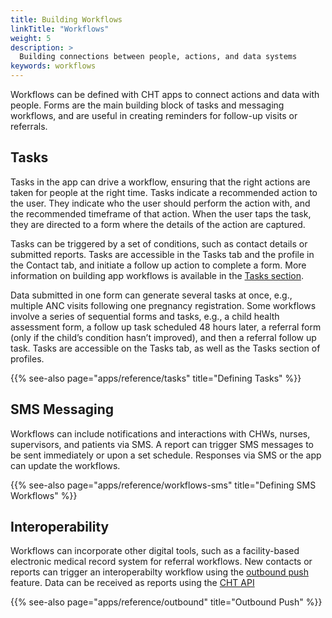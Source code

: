 ```yaml
---
title: Building Workflows
linkTitle: "Workflows"
weight: 5
description: >
  Building connections between people, actions, and data systems
keywords: workflows
---
```


Workflows can be defined with CHT apps to connect actions and data with people. Forms are the main building block of tasks and messaging workflows, and are useful in creating reminders for follow-up visits or referrals.

## Tasks

Tasks in the app can drive a workflow, ensuring that the right actions are taken for people at the right time. Tasks indicate a recommended action to the user. They indicate who the user should perform the action with, and the recommended timeframe of that action. When the user taps the task, they are directed to a form where the details of the action are captured.

Tasks can be triggered by a set of conditions, such as contact details or submitted reports. Tasks are accessible in the Tasks tab and the profile in the Contact tab, and initiate a follow up action to complete a form. More information on building app workflows is available in the [Tasks section]().

Data submitted in one form can generate several tasks at once, e.g., multiple ANC visits following one pregnancy registration. Some workflows involve a series of sequential forms and tasks, e.g., a child health assessment form, a follow up task scheduled 48 hours later, a referral form (only if the child’s condition hasn’t improved), and then a referral follow up task. Tasks are accessible on the Tasks tab, as well as the Tasks section of profiles. 

{{% see-also page="apps/reference/tasks" title="Defining Tasks" %}}

## SMS Messaging

Workflows can include notifications and interactions with CHWs, nurses, supervisors, and patients via SMS. A report can trigger SMS messages to be sent immediately or upon a set schedule. Responses via SMS or the app can update the workflows.

{{% see-also page="apps/reference/workflows-sms" title="Defining SMS Workflows" %}}

## Interoperability 

Workflows can incorporate other digital tools, such as a facility-based electronic medical record system for referral workflows. New contacts or reports can trigger an interoperabilty workflow using the [outbound push]() feature. Data can be received as reports using the [CHT API](https://github.com/medic/cht-core/tree/master/api)

{{% see-also page="apps/reference/outbound" title="Outbound Push" %}}
